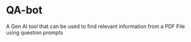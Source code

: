 # QA-bot
A Gen AI tool that can be used to find relevant information from a PDF File using question prompts

